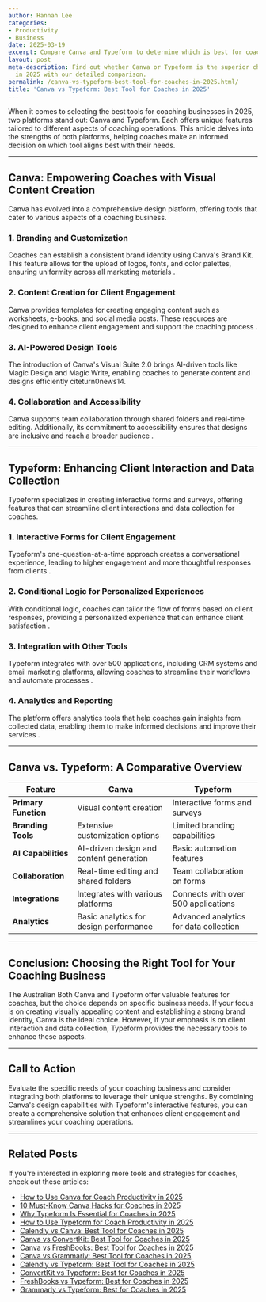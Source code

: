```yaml
---
author: Hannah Lee
categories:
- Productivity
- Business
date: 2025-03-19
excerpt: Compare Canva and Typeform to determine which is best for coaches in 2025.
layout: post
meta-description: Find out whether Canva or Typeform is the superior choice for coaches
  in 2025 with our detailed comparison.
permalink: /canva-vs-typeform-best-tool-for-coaches-in-2025.html/
title: 'Canva vs Typeform: Best Tool for Coaches in 2025'
---
```


When it comes to selecting the best tools for coaching businesses in 2025, two platforms stand out: Canva and Typeform. Each offers unique features tailored to different aspects of coaching operations. This article delves into the strengths of both platforms, helping coaches make an informed decision on which tool aligns best with their needs.

---

## Canva: Empowering Coaches with Visual Content Creation

Canva has evolved into a comprehensive design platform, offering tools that cater to various aspects of a coaching business.

### 1. **Branding and Customization**

Coaches can establish a consistent brand identity using Canva's Brand Kit. This feature allows for the upload of logos, fonts, and color palettes, ensuring uniformity across all marketing materials .

### 2. **Content Creation for Client Engagement**

Canva provides templates for creating engaging content such as worksheets, e-books, and social media posts. These resources are designed to enhance client engagement and support the coaching process .

### 3. **AI-Powered Design Tools**

The introduction of Canva's Visual Suite 2.0 brings AI-driven tools like Magic Design and Magic Write, enabling coaches to generate content and designs efficiently citeturn0news14.

### 4. **Collaboration and Accessibility**

Canva supports team collaboration through shared folders and real-time editing. Additionally, its commitment to accessibility ensures that designs are inclusive and reach a broader audience .

---

## Typeform: Enhancing Client Interaction and Data Collection

Typeform specializes in creating interactive forms and surveys, offering features that can streamline client interactions and data collection for coaches.

### 1. **Interactive Forms for Client Engagement**

Typeform's one-question-at-a-time approach creates a conversational experience, leading to higher engagement and more thoughtful responses from clients .

### 2. **Conditional Logic for Personalized Experiences**

With conditional logic, coaches can tailor the flow of forms based on client responses, providing a personalized experience that can enhance client satisfaction .

### 3. **Integration with Other Tools**

Typeform integrates with over 500 applications, including CRM systems and email marketing platforms, allowing coaches to streamline their workflows and automate processes .

### 4. **Analytics and Reporting**

The platform offers analytics tools that help coaches gain insights from collected data, enabling them to make informed decisions and improve their services .

---

## Canva vs. Typeform: A Comparative Overview

| Feature                   | Canva                                             | Typeform                                         |
|---------------------------|---------------------------------------------------|--------------------------------------------------|
| **Primary Function**      | Visual content creation                           | Interactive forms and surveys                    |
| **Branding Tools**        | Extensive customization options                   | Limited branding capabilities                    |
| **AI Capabilities**       | AI-driven design and content generation          | Basic automation features                        |
| **Collaboration**         | Real-time editing and shared folders              | Team collaboration on forms                      |
| **Integrations**          | Integrates with various platforms                 | Connects with over 500 applications              |
| **Analytics**             | Basic analytics for design performance            | Advanced analytics for data collection           |

---

## Conclusion: Choosing the Right Tool for Your Coaching Business
The Australian
Both Canva and Typeform offer valuable features for coaches, but the choice depends on specific business needs. If your focus is on creating visually appealing content and establishing a strong brand identity, Canva is the ideal choice. However, if your emphasis is on client interaction and data collection, Typeform provides the necessary tools to enhance these aspects.

---

## Call to Action

Evaluate the specific needs of your coaching business and consider integrating both platforms to leverage their unique strengths. By combining Canva's design capabilities with Typeform's interactive features, you can create a comprehensive solution that enhances client engagement and streamlines your coaching operations.

---

## Related Posts
If you're interested in exploring more tools and strategies for coaches, check out these articles:
- [How to Use Canva for Coach Productivity in 2025](/how-to-use-canva-for-coach-productivity-in-2025.html/)
- [10 Must-Know Canva Hacks for Coaches in 2025](/10-must-know-canva-hacks-for-coaches-in-2025.html/)
- [Why Typeform Is Essential for Coaches in 2025](/why-typeform-is-essential-for-coaches-in-2025.html/)
- [How to Use Typeform for Coach Productivity in 2025](/how-to-use-typeform-for-coach-productivity-in-2025.html/)
- [Calendly vs Canva: Best Tool for Coaches in 2025](/calendly-vs-canva-best-tool-for-coaches-in-2025.html/)
- [Canva vs ConvertKit: Best Tool for Coaches in 2025](/canva-vs-convertkit-best-tool-for-coaches-in-2025.html/)
- [Canva vs FreshBooks: Best Tool for Coaches in 2025](/canva-vs-freshbooks-best-tool-for-coaches-in-2025.html/)
- [Canva vs Grammarly: Best Tool for Coaches in 2025](/canva-vs-grammarly-best-tool-for-coaches-in-2025.html/)
- [Calendly vs Typeform: Best Tool for Coaches in 2025](/calendly-vs-typeform-best-tool-for-coaches-in-2025.html/)
- [ConvertKit vs Typeform: Best for Coaches in 2025](/convertkit-vs-typeform-best-for-coaches-in-2025.html/)
- [FreshBooks vs Typeform: Best for Coaches in 2025](/freshbooks-vs-typeform-best-for-coaches-in-2025.html/)
- [Grammarly vs Typeform: Best for Coaches in 2025](/grammarly-vs-typeform-best-for-coaches-in-2025.html/)
